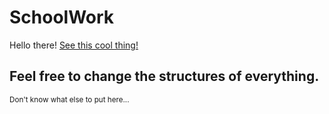 # SchoolWork
Hello there!
[See this cool thing!](https://www.youtube.com/watch?v=dQw4w9WgXcQ)

## Feel free to change the structures of everything.

<sup>Don't know what else to put here...</sup>
